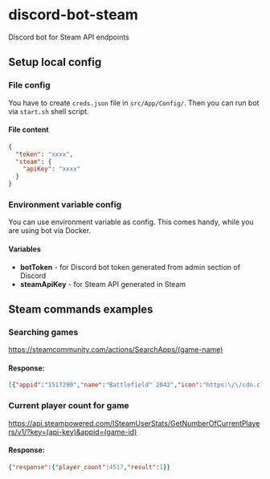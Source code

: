 # discord-bot-steam
Discord bot for Steam API endpoints

## Setup local config
### File config
You have to create `creds.json` file in `src/App/Config/`. 
Then you can run bot via `start.sh` shell script.

#### File content
```json
{
  "token": "xxxx",
  "steam": {
    "apiKey": "xxxx"
  }
}
```

### Environment variable config
You can use environment variable as config. This comes handy, while you are using bot via Docker.

#### Variables
 * **botToken** - for Discord bot token generated from admin section of Discord
 * **steamApiKey** - for Steam API generated in Steam

## Steam commands examples
### Searching games
https://steamcommunity.com/actions/SearchApps/(game-name)

#### Response:
```json
[{"appid":"1517290","name":"Battlefield™ 2042","icon":"https:\/\/cdn.cloudflare.steamstatic.com\/steamcommunity\/public\/images\/apps\/1517290\/dc805cd05c36a1b26f4eb57b64301e6708e20776.jpg","logo":"https:\/\/cdn.cloudflare.steamstatic.com\/steam\/apps\/1517290\/capsule_184x69.jpg"}]
```

### Current player count for game
https://api.steampowered.com/ISteamUserStats/GetNumberOfCurrentPlayers/v1/?key=(api-key)&appid=(game-id)

#### Response:
```json
{"response":{"player_count":4517,"result":1}}
```
